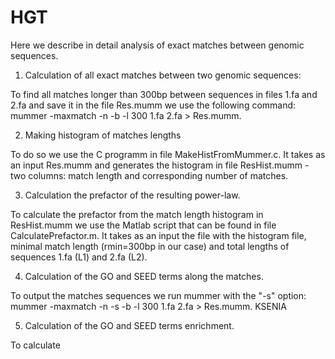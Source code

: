 # HGT
Here we describe in detail analysis of exact matches between genomic sequences.
1. Calculation of all exact matches between two genomic sequences:

To find all matches longer than 300bp between sequences in files 1.fa and 2.fa and save it in the file Res.mumm we use the following command: mummer -maxmatch -n -b -l 300 1.fa 2.fa > Res.mumm.

2. Making histogram of matches lengths

To do so we use the C programm in file MakeHistFromMummer.c. It takes as an input Res.mumm and generates the histogram in file ResHist.mumm - two columns: match length and corresponding number of matches.


3. Calculation the prefactor of the resulting power-law.

To calculate the prefactor from the match length histogram in ResHist.mumm we use the Matlab script that can be found in file CalculatePrefactor.m. It takes as an input the file with the histogram file, minimal match length (rmin=300bp in our case) and total lengths of sequences 1.fa (L1) and 2.fa (L2).

4. Calculation of the GO and SEED terms along the matches.

To output the matches sequences we run mummer with the "-s" option: mummer -maxmatch -n -s -b -l 300 1.fa 2.fa > Res.mumm.
KSENIA

5. Calculation of the GO and SEED terms enrichment.

To calculate 
